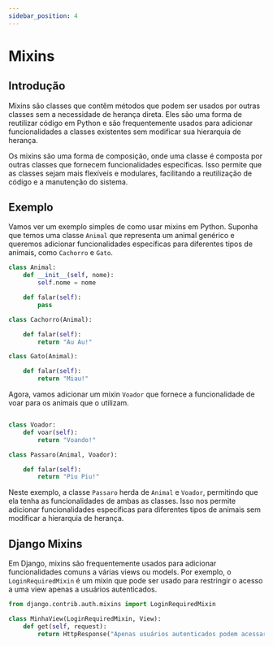 ```yaml
---
sidebar_position: 4
---
```


# Mixins

## Introdução

Mixins são classes que contêm métodos que podem ser usados por outras classes sem a necessidade de herança direta. Eles são uma forma de reutilizar código em Python e são frequentemente usados para adicionar funcionalidades a classes existentes sem modificar sua hierarquia de herança.

Os mixins são uma forma de composição, onde uma classe é composta por outras classes que fornecem funcionalidades específicas. Isso permite que as classes sejam mais flexíveis e modulares, facilitando a reutilização de código e a manutenção do sistema.

## Exemplo

Vamos ver um exemplo simples de como usar mixins em Python. Suponha que temos uma classe `Animal` que representa um animal genérico e queremos adicionar funcionalidades específicas para diferentes tipos de animais, como `Cachorro` e `Gato`.

```python
class Animal:
    def __init__(self, nome):
        self.nome = nome

    def falar(self):
        pass

class Cachorro(Animal):

    def falar(self):
        return "Au Au!"

class Gato(Animal):

    def falar(self):
        return "Miau!"

```

Agora, vamos adicionar um mixin `Voador` que fornece a funcionalidade de voar para os animais que o utilizam.

```python

class Voador:
    def voar(self):
        return "Voando!"

class Passaro(Animal, Voador):

    def falar(self):
        return "Piu Piu!"

```

Neste exemplo, a classe `Passaro` herda de `Animal` e `Voador`, permitindo que ela tenha as funcionalidades de ambas as classes. Isso nos permite adicionar funcionalidades específicas para diferentes tipos de animais sem modificar a hierarquia de herança.

## Django Mixins

Em Django, mixins são frequentemente usados para adicionar funcionalidades comuns a várias views ou models. Por exemplo, o `LoginRequiredMixin` é um mixin que pode ser usado para restringir o acesso a uma view apenas a usuários autenticados.

```python
from django.contrib.auth.mixins import LoginRequiredMixin

class MinhaView(LoginRequiredMixin, View):
    def get(self, request):
        return HttpResponse("Apenas usuários autenticados podem acessar esta view.")
```